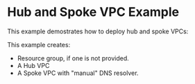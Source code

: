 # Hub and Spoke VPC Example

This example demostrates how to deploy hub and spoke VPCs:

This example creates:
- Resource group, if one is not provided.
- A Hub VPC
- A Spoke VPC with "manual" DNS resolver.
